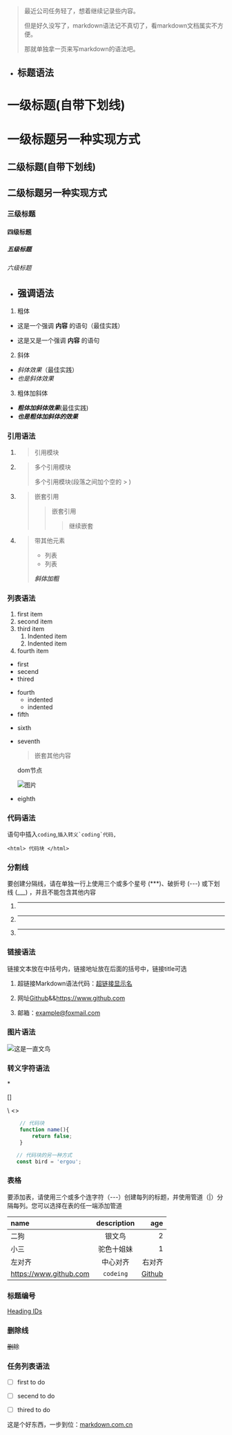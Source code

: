 >最近公司任务轻了，想着继续记录些内容。
>
> 但是好久没写了，markdown语法记不真切了，看markdown文档属实不方便。
>
> 那就单独拿一页来写markdown的语法吧。

- ## 标题语法

# 一级标题(自带下划线)
一级标题另一种实现方式
=====
## 二级标题(自带下划线)
二级标题另一种实现方式
----
### 三级标题
#### 四级标题
##### 五级标题
###### 六级标题

- ## 强调语法

1. 粗体

- 这是一个强调 **内容** 的语句（最佳实践）

- 这是又是一个强调 __内容__ 的语句

2. 斜体

- *斜体效果*（最佳实践）
- _也是斜体效果_

3. 粗体加斜体

- ***粗体加斜体效果***(最佳实践)
- ___也是粗体加斜体的效果___

### 引用语法

1. > 引用模块

2. > 多个引用模块
   >
   > 多个引用模块(段落之间加个空的 > )

3. > 嵌套引用
   >> 嵌套引用
   >>> 继续嵌套

4. >带其他元素
   >
   > - 列表
   > - 列表
   >
   > ***斜体加粗***

### 列表语法
 1. first item
 2. second item
 3. third item
    1. Indented item
    1. Indented item
 3. fourth item

 - first
 - secend
 - thired
 * fourth
    * indented
    * indented
 * fifth
 + sixth
 + seventh
    > 嵌套其他内容
    <html>
        dom节点
    </html>

    ![图片](../../static/ergou.jpg)
 + eighth

### 代码语法

语句中插入`coding`,``插入转义`coding`代码,``

`
    <html>
        代码块
    </html>
`

### 分割线

要创建分隔线，请在单独一行上使用三个或多个星号 (***)、破折号 (---) 或下划线 (___) ，并且不能包含其他内容

1. ***

1. ---

1. __________

### 链接语法

链接文本放在中括号内，链接地址放在后面的括号中，链接title可选

1. 超链接Markdown语法代码：[超链接显示名](超链接地址 "超链接title")

1. 网址[Github](https://www.github.com "github")&&<https://www.github.com>

1. 邮箱：<example@foxmail.com>

### 图片语法

![这是一直文鸟](../../static/xiaosan.jpg)

### 转义字符语法

\* 

\[]

\ <>

```jsx
    // 代码块
    function name(){
        return false;
    }
```
~~~js
   // 代码块的另一种方式
   const bird = 'ergou'; 
~~~

### 表格

要添加表，请使用三个或多个连字符（---）创建每列的标题，并使用管道（|）分隔每列。您可以选择在表的任一端添加管道

 | name   | description | age |
 | :----- | :------------:| ----: |
 | 二狗  | 银文鸟       |  2
 | 小三  | 驼色十姐妹   | 1
 | 左对齐 | 中心对齐    | 右对齐 |
 | <https://www.github.com> | `codeing` | [Github](https://www.github.com)

### 标题编号

[Heading IDs](https://markdown.com.cn/extended-syntax/heading-ids.html#heading-ids)

### 删除线

~~删除~~

### 任务列表语法

- [ ] first to do
- [ ] secend to do 
- [ ] thired to do


这是个好东西，一步到位：[markdown.com.cn](https://markdown.com.cn/editor/)